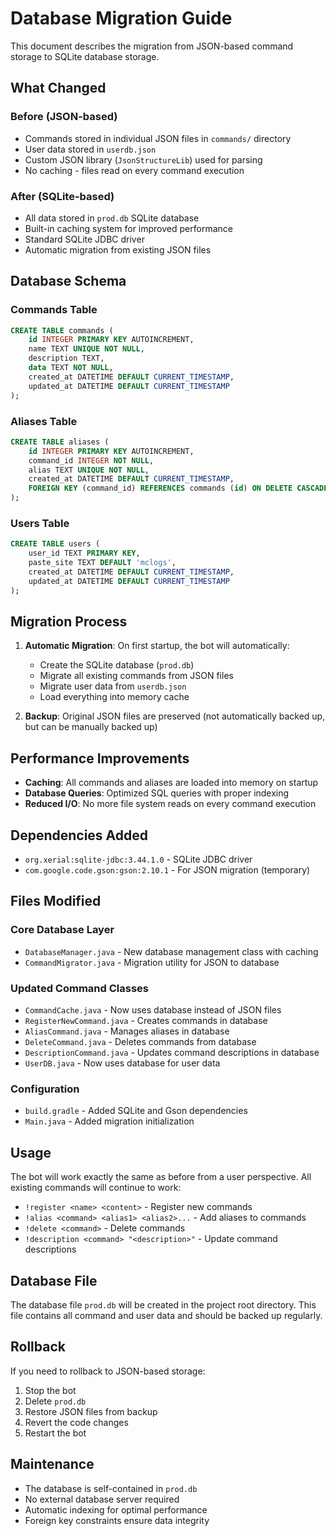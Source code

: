 # Database Migration Guide

This document describes the migration from JSON-based command storage to SQLite database storage.

## What Changed

### Before (JSON-based)
- Commands stored in individual JSON files in `commands/` directory
- User data stored in `userdb.json`
- Custom JSON library (`JsonStructureLib`) used for parsing
- No caching - files read on every command execution

### After (SQLite-based)
- All data stored in `prod.db` SQLite database
- Built-in caching system for improved performance
- Standard SQLite JDBC driver
- Automatic migration from existing JSON files

## Database Schema

### Commands Table
```sql
CREATE TABLE commands (
    id INTEGER PRIMARY KEY AUTOINCREMENT,
    name TEXT UNIQUE NOT NULL,
    description TEXT,
    data TEXT NOT NULL,
    created_at DATETIME DEFAULT CURRENT_TIMESTAMP,
    updated_at DATETIME DEFAULT CURRENT_TIMESTAMP
);
```

### Aliases Table
```sql
CREATE TABLE aliases (
    id INTEGER PRIMARY KEY AUTOINCREMENT,
    command_id INTEGER NOT NULL,
    alias TEXT UNIQUE NOT NULL,
    created_at DATETIME DEFAULT CURRENT_TIMESTAMP,
    FOREIGN KEY (command_id) REFERENCES commands (id) ON DELETE CASCADE
);
```

### Users Table
```sql
CREATE TABLE users (
    user_id TEXT PRIMARY KEY,
    paste_site TEXT DEFAULT 'mclogs',
    created_at DATETIME DEFAULT CURRENT_TIMESTAMP,
    updated_at DATETIME DEFAULT CURRENT_TIMESTAMP
);
```

## Migration Process

1. **Automatic Migration**: On first startup, the bot will automatically:
   - Create the SQLite database (`prod.db`)
   - Migrate all existing commands from JSON files
   - Migrate user data from `userdb.json`
   - Load everything into memory cache

2. **Backup**: Original JSON files are preserved (not automatically backed up, but can be manually backed up)

## Performance Improvements

- **Caching**: All commands and aliases are loaded into memory on startup
- **Database Queries**: Optimized SQL queries with proper indexing
- **Reduced I/O**: No more file system reads on every command execution

## Dependencies Added

- `org.xerial:sqlite-jdbc:3.44.1.0` - SQLite JDBC driver
- `com.google.code.gson:gson:2.10.1` - For JSON migration (temporary)

## Files Modified

### Core Database Layer
- `DatabaseManager.java` - New database management class with caching
- `CommandMigrator.java` - Migration utility for JSON to database

### Updated Command Classes
- `CommandCache.java` - Now uses database instead of JSON files
- `RegisterNewCommand.java` - Creates commands in database
- `AliasCommand.java` - Manages aliases in database
- `DeleteCommand.java` - Deletes commands from database
- `DescriptionCommand.java` - Updates command descriptions in database
- `UserDB.java` - Now uses database for user data

### Configuration
- `build.gradle` - Added SQLite and Gson dependencies
- `Main.java` - Added migration initialization

## Usage

The bot will work exactly the same as before from a user perspective. All existing commands will continue to work:

- `!register <name> <content>` - Register new commands
- `!alias <command> <alias1> <alias2>...` - Add aliases to commands
- `!delete <command>` - Delete commands
- `!description <command> "<description>"` - Update command descriptions

## Database File

The database file `prod.db` will be created in the project root directory. This file contains all command and user data and should be backed up regularly.

## Rollback

If you need to rollback to JSON-based storage:
1. Stop the bot
2. Delete `prod.db`
3. Restore JSON files from backup
4. Revert the code changes
5. Restart the bot

## Maintenance

- The database is self-contained in `prod.db`
- No external database server required
- Automatic indexing for optimal performance
- Foreign key constraints ensure data integrity
